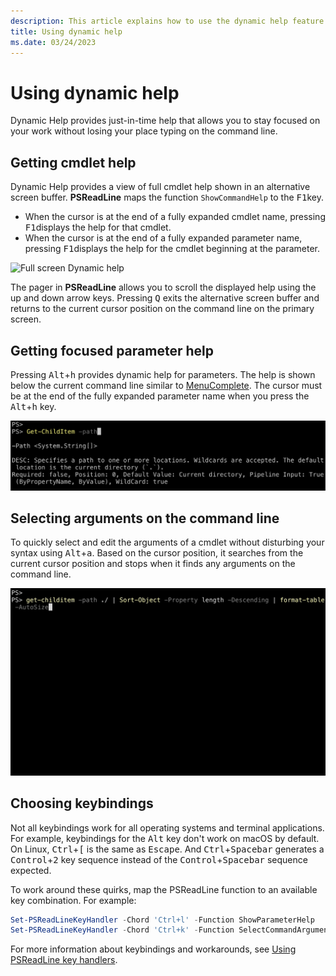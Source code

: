 ```yaml
---
description: This article explains how to use the dynamic help feature of PSReadLine.
title: Using dynamic help
ms.date: 03/24/2023
---
```

# Using dynamic help

Dynamic Help provides just-in-time help that allows you to stay focused on your work without losing
your place typing on the command line.

## Getting cmdlet help

Dynamic Help provides a view of full cmdlet help shown in an alternative screen buffer.
**PSReadLine** maps the function `ShowCommandHelp` to the <kbd>F1</kbd>key.

- When the cursor is at the end of a fully expanded cmdlet name, pressing <kbd>F1</kbd>displays the
  help for that cmdlet.
- When the cursor is at the end of a fully expanded parameter name, pressing <kbd>F1</kbd>displays
  the help for the cmdlet beginning at the parameter.

![Full screen Dynamic help][01]

The pager in **PSReadLine** allows you to scroll the displayed help using the up and down arrow
keys. Pressing <kbd>Q</kbd> exits the alternative screen buffer and returns to the current cursor
position on the command line on the primary screen.

## Getting focused parameter help

Pressing <kbd>Alt</kbd>+<kbd>h</kbd> provides dynamic help for parameters. The help is shown below
the current command line similar to [MenuComplete][05]. The cursor must be at the end of
the fully expanded parameter name when you press the <kbd>Alt</kbd>+<kbd>h</kbd> key.

![Focused help for a parameter using Alt-h][02]

## Selecting arguments on the command line

To quickly select and edit the arguments of a cmdlet without disturbing your syntax using
<kbd>Alt</kbd>+<kbd>a</kbd>. Based on the cursor position, it searches from the current cursor
position and stops when it finds any arguments on the command line.

![Argument selection using Alt-A][03]

## Choosing keybindings

Not all keybindings work for all operating systems and terminal applications. For example,
keybindings for the <kbd>Alt</kbd> key don't work on macOS by default. On Linux,
<kbd>Ctrl</kbd>+<kbd>[</kbd> is the same as <kbd>Escape</kbd>. And
<kbd>Ctrl</kbd>+<kbd>Spacebar</kbd> generates a <kbd>Control</kbd>+<kbd>2</kbd> key sequence instead
of the <kbd>Control</kbd>+<kbd>Spacebar</kbd> sequence expected.

To work around these quirks, map the PSReadLine function to an available key combination. For
example:

```powershell
Set-PSReadLineKeyHandler -Chord 'Ctrl+l' -Function ShowParameterHelp
Set-PSReadLineKeyHandler -Chord 'Ctrl+k' -Function SelectCommandArgument
```

For more information about keybindings and workarounds, see [Using PSReadLine key handlers][04].

<!-- link references -->
[01]: ./media/dynamic-help/dynamic-help.gif
[02]: ./media/dynamic-help/dynamic-help-alt-h.png
[03]: ./media/dynamic-help/dynamic-help-alt-a.gif
[04]: using-keyhandlers.md
[05]: tab-completion.md#command-and-parameter-name-completion
